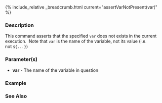 {% include_relative _breadcrumb.html current="assertVarNotPresent(var)" %}


### Description
This command asserts that the specified `var` does not exists in the current execution.  Note that `var` is the name 
of the variable, not its value (i.e. not `${...}`)


### Parameter(s)
- **var** \- The name of the variable in question


### Example


### See Also
